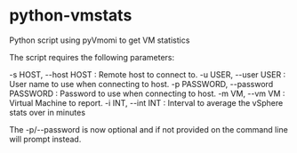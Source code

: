 python-vmstats
==============

Python script using pyVmomi to get VM statistics

The script requires the following parameters:

-s HOST, --host HOST : Remote host to connect to.
-u USER, --user USER  : User name to use when connecting to host.
-p PASSWORD, --password PASSWORD : Password to use when connecting to host.
-m VM, --vm VM : Virtual Machine to report.
-i INT, --int INT : Interval to average the vSphere stats over in minutes

The -p/--password is now optional and if not provided on the command line will prompt instead.
